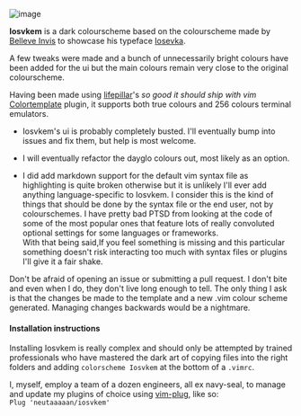![image](https://i.imgur.com/nZ1ttMy.png)


**Iosvkem** is a dark colourscheme based on the colourscheme made by
[Belleve Invis](https://github.com/be5invis) to showcase his typeface 
[Iosevka](https://be5invis.github.io/Iosevka/). 

A few tweaks were made and a bunch of unnecessarily bright colours have been
added for the ui but the main colours remain very close to the original
colourscheme.

Having been made using [lifepillar](https://github.com/lifepillar)'s
*so good it should ship with vim* 
[Colortemplate](https://github.com/lifepillar/vim-colortemplate) plugin, it
supports both true colours and 256 colours terminal emulators.

- Iosvkem's ui is probably completely busted. I'll eventually bump into issues
and fix them, but help is most welcome.

- I will eventually refactor the dayglo colours out, most likely as an option.

- I did add markdown support for the default vim syntax file as highlighting
is quite broken otherwise but it is unlikely I'll ever add anything 
language-specific to Iosvkem. I consider this is the kind of things that should
be done by the syntax file or the end user, not by colourschemes.
I have pretty bad PTSD from looking at the code of some of the most popular
ones that feature lots of really convoluted optional settings for some 
languages or frameworks.  
With that being said,If you feel something is missing and this particular 
something doesn't risk interacting too much with syntax files or plugins I'll 
give it a fair shake. 

Don't be afraid of opening an issue or submitting a pull request. I don't bite
and even when I do, they don't live long enough to tell.
The only thing I ask is that the changes be made to the template and a new .vim
colour scheme generated. Managing changes backwards would be a nightmare.

#### Installation instructions

Installing Iosvkem is really complex and should only be attempted by trained
professionals who have mastered the dark art of copying files into the right 
folders and adding `colorscheme Iosvkem` at the bottom of a `.vimrc`.

I, myself, employ a team of a dozen engineers, all ex navy-seal, to manage 
and update my plugins of choice using [vim-plug](https://github.com/junegunn/vim-plug), like so:  
`Plug 'neutaaaaan/iosvkem'` 

